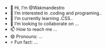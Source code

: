 - 👋 Hi, I’m @Wakmandestro
- 👀 I’m interested in .coding and programing..
- 🌱 I’m currently learning .CSS..
- 💞️ I’m looking to collaborate on ...
- 📫 How to reach me ...
- 😄 Pronouns: ...
- ⚡ Fun fact: ...

<!---
Wakmandestro/Wakmandestro is a ✨ special ✨ repository because its `README.md` (this file) appears on your GitHub profile.
You can click the Preview link to take a look at your changes.
--->
